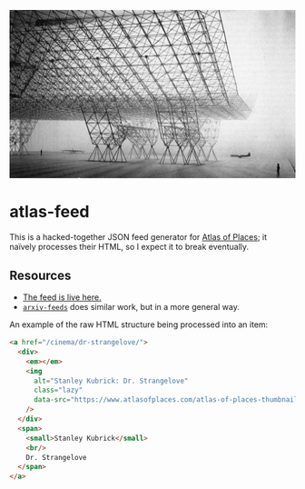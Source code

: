 ![Photograph of Konrad Wachsmann's USAF Hangar work.](./static/wachsmann.jpg)

# atlas-feed

This is a hacked-together JSON feed generator for [Atlas of Places](https://www.atlasofplaces.com); it naïvely processes their HTML, so I expect it to break eventually.

## Resources

+ [The feed is live here.](https://atlas-feed-dot-arxiv-feeds.appspot.com/)
+ [`arxiv-feeds`](https://github.com/lukasschwab/arxiv-feeds) does similar work, but in a more general way.

An example of the raw HTML structure being processed into an item:

```html
<a href="/cinema/dr-strangelove/">
  <div>
    <em></em>
    <img
      alt="Stanley Kubrick: Dr. Strangelove"
      class="lazy"
      data-src="https://www.atlasofplaces.com/atlas-of-places-thumbnails/_thumbnail/ATLAS-OF-PLACES-STANLEY-KUBRICK-DR-STRANGELOVE-IMG-5.jpg"
    />
  </div>
  <span>
    <small>Stanley Kubrick</small>
    <br/>
    Dr. Strangelove
  </span>
</a>
```
